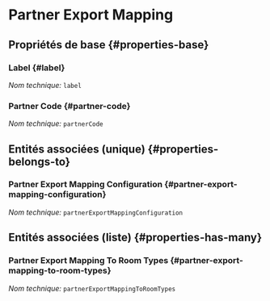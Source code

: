 #  Partner Export Mapping
<!--- THIS FILE IS GENERATED PLEASE DO NOT EDIT IT DIRECTLY --->



<OH code="partnerExportMapping"/>


## Propriétés de base {#properties-base}

### Label {#label}



*Nom technique:* ```label```
<PH code="partnerExportMapping:label"/>

### Partner Code {#partner-code}



*Nom technique:* ```partnerCode```
<PH code="partnerExportMapping:partnerCode"/>


## Entités associées (unique) {#properties-belongs-to}

###  Partner Export Mapping Configuration {#partner-export-mapping-configuration}



*Nom technique:* ```partnerExportMappingConfiguration```
<PH code="partnerExportMapping:partnerExportMappingConfiguration"/>


## Entités associées (liste) {#properties-has-many}

###  Partner Export Mapping To Room Types {#partner-export-mapping-to-room-types}



*Nom technique:* ```partnerExportMappingToRoomTypes```
<PH code="partnerExportMapping:partnerExportMappingToRoomTypes"/>




